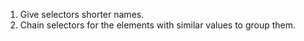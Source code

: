 1. Give selectors shorter names.
2. Chain selectors for the elements with similar values to group them.
